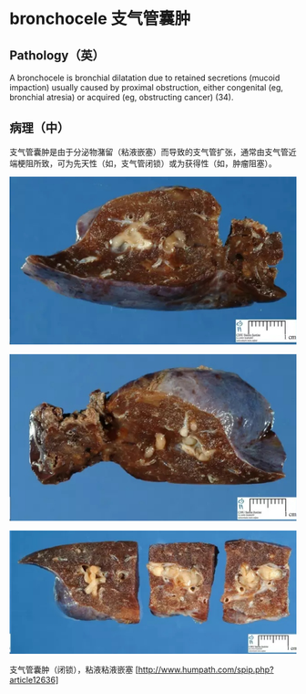 # bronchocele 支气管囊肿
## Pathology（英）
A bronchocele is bronchial dilatation due to retained secretions (mucoid impaction) usually caused by proximal obstruction, either congenital (eg, bronchial atresia) or acquired (eg, obstructing cancer) (34).
## 病理（中）
支气管囊肿是由于分泌物潴留（粘液嵌塞）而导致的支气管扩张，通常由支气管近端梗阻所致，可为先天性（如，支气管闭锁）或为获得性（如，肿瘤阻塞）。

![](./_image/2017-05-18-05-56-54.jpg)

![](./_image/2017-05-18-05-57-02.jpg)

![](./_image/2017-05-18-05-57-15.jpg)

支气管囊肿（闭锁），粘液粘液嵌塞 [http://www.humpath.com/spip.php?article12636]
